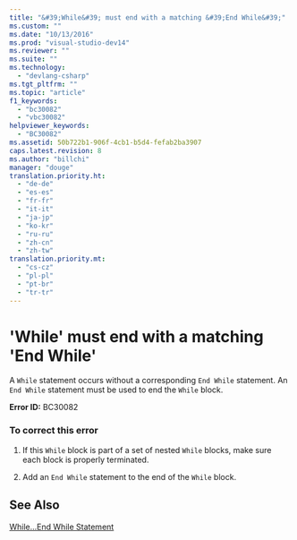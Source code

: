 ```yaml
---
title: "&#39;While&#39; must end with a matching &#39;End While&#39;"
ms.custom: ""
ms.date: "10/13/2016"
ms.prod: "visual-studio-dev14"
ms.reviewer: ""
ms.suite: ""
ms.technology: 
  - "devlang-csharp"
ms.tgt_pltfrm: ""
ms.topic: "article"
f1_keywords: 
  - "bc30082"
  - "vbc30082"
helpviewer_keywords: 
  - "BC30082"
ms.assetid: 50b722b1-906f-4cb1-b5d4-fefab2ba3907
caps.latest.revision: 8
ms.author: "billchi"
manager: "douge"
translation.priority.ht: 
  - "de-de"
  - "es-es"
  - "fr-fr"
  - "it-it"
  - "ja-jp"
  - "ko-kr"
  - "ru-ru"
  - "zh-cn"
  - "zh-tw"
translation.priority.mt: 
  - "cs-cz"
  - "pl-pl"
  - "pt-br"
  - "tr-tr"
---
```

# &#39;While&#39; must end with a matching &#39;End While&#39;
A `While` statement occurs without a corresponding `End While` statement. An `End While` statement must be used to end the `While` block.  
  
 **Error ID:** BC30082  
  
### To correct this error  
  
1.  If this `While` block is part of a set of nested `While` blocks, make sure each block is properly terminated.  
  
2.  Add an `End While` statement to the end of the `While` block.  
  
## See Also  
 [While...End While Statement](../Topic/While...End%20While%20Statement%20\(Visual%20Basic\).md)